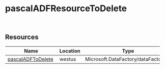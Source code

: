 # pascalADFResourceToDelete 
 
## Resources


| Name | Location | Type |
| --- | --- | --- |
| [pascalADFToDelete](pascalADFToDelete--61392490.md)  | westus  | Microsoft.DataFactory/dataFactories  |



